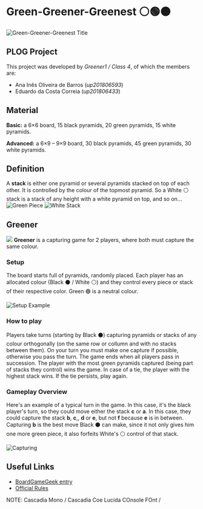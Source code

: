 # Green-Greener-Greenest ⚪🟢⚫

![Green-Greener-Greenest Title](https://i.imgur.com/4i4ARI1.png)

## PLOG Project

This project was developed by *Greener1 / Class 4*, of which the members are:

- Ana Inês Oliveira de Barros (*up201806593*)
- Eduardo da Costa Correia (*up201806433*)

## Material

**Basic:** a 6×6 board, 15 black pyramids, 20 green pyramids, 15 white pyramids.

**Advanced:** a 6×9 – 9×9 board, 30 black pyramids, 45 green pyramids, 30 white pyramids.

## Definition

A **stack** is either one pyramid or several pyramids stacked on top of each other.
It is controlled by the colour of the topmost pyramid. 
So a White ⚪ stack is a stack of any height with a white pyramid on top, and so on...
![Green Piece](https://i.imgur.com/mzhaAoK.png) ![White Stack](https://i.imgur.com/JNdW84d.png)

## Greener
![](https://i.imgur.com/pbPubs2.png)
**Greener** is a capturing game for 2 players, where both must capture the same colour.

### Setup

The board starts full of pyramids, randomly placed. 
Each player has an allocated colour (Black ⚫ / White ⚪) and they control every piece or stack of their respective color.
Green 🟢 is a neutral colour.

![Setup Example](https://i.imgur.com/1dL0lk8.png)

### How to play

Players take turns (starting by Black ⚫) capturing pyramids or stacks of any colour orthogonally (on the same row or collumn and with no stacks between them).
On your turn you must make one capture if possible, otherwise you pass the turn.
The game ends when all players pass in succession.
The player with the most green  pyramids captured (being part of stacks they control) wins the game. 
In case of a tie, the player with the highest stack wins. If the tie persists, play again.

### Gameplay Overview

Here's an example of a typical turn in the game.
In this case, it's the black player's turn, so they could move either the stack **c** or **a**.
In this case, they could capture the stack  **b**, **c**,, **d** or **e**, but not **f** because **e** is in between.
Capturing **b** is the best move Black ⚫ can make, since it not only gives him one more green piece, it also forfeits White's ⚪ control of that stack.

![Capturing](https://i.imgur.com/uhzJ3N3.png)

## Useful Links

- [BoardGameGeek entry](https://boardgamegeek.com/boardgame/227145/greengreenergreenest)
- [Official Rules](https://nestorgames.com/rulebooks/GREENGREENERGREENEST_EN.pdf)


NOTE: Cascadia Mono / Cascadia Coe Lucida COnsole FOnt / 
